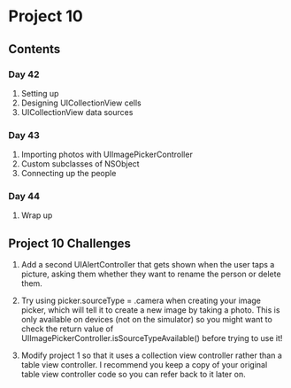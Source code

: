 
# Project 10

## Contents 

### Day 42
1. Setting up
2. Designing UICollectionView cells
3. UICollectionView data sources

### Day 43
1. Importing photos with UIImagePickerController
2. Custom subclasses of NSObject
3. Connecting up the people

### Day 44
1. Wrap up

## Project 10 Challenges 

1. Add a second UIAlertController that gets shown when the user taps a picture, asking them whether they want to rename the person or delete them.

2. Try using picker.sourceType = .camera when creating your image picker, which will tell it to create a new image by taking a photo. This is only available on devices (not on the simulator) so you might want to check the return value of UIImagePickerController.isSourceTypeAvailable() before trying to use it!

3. Modify project 1 so that it uses a collection view controller rather than a table view controller. I recommend you keep a copy of your original table view controller code so you can refer back to it later on.
